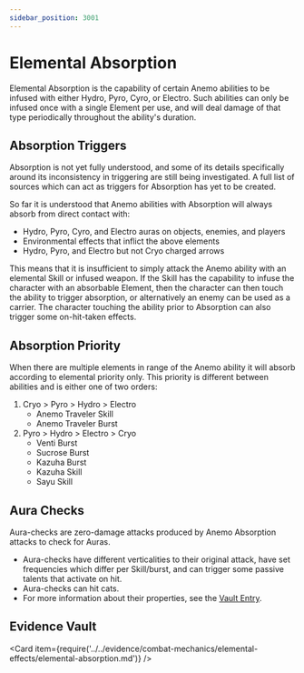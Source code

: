 ```yaml
---
sidebar_position: 3001
---
```


# Elemental Absorption

Elemental Absorption is the capability of certain Anemo abilities to be infused with either Hydro, Pyro, Cyro, or Electro. Such abilities can only be infused once with a single Element per use, and will deal damage of that type periodically throughout the ability's duration.

## Absorption Triggers

Absorption is not yet fully understood, and some of its details specifically around its inconsistency in triggering are still being investigated. A full list of sources which can act as triggers for Absorption has yet to be created.

So far it is understood that Anemo abilities with Absorption will always absorb from direct contact with:

* Hydro, Pyro, Cyro, and Electro auras on objects, enemies, and players
* Environmental effects that inflict the above elements
* Hydro, Pyro, and Electro but not Cryo charged arrows

This means that it is insufficient to simply attack the Anemo ability with an elemental Skill or infused weapon. If the Skill has the capability to infuse the character with an absorbable Element, then the character can then touch the ability to trigger absorption, or alternatively an enemy can be used as a carrier. The character touching the ability prior to Absorption can also trigger some on-hit-taken effects.

## Absorption Priority

When there are multiple elements in range of the Anemo ability it will absorb according to elemental priority only. This priority is different between abilities and is either one of two orders:

1. Cryo &gt; Pyro &gt; Hydro &gt; Electro
   * Anemo Traveler Skill
   * Anemo Traveler Burst
2. Pyro &gt; Hydro &gt; Electro &gt; Cryo
   * Venti Burst
   * Sucrose Burst
   * Kazuha Burst
   * Kazuha Skill
   * Sayu Skill

## Aura Checks

Aura-checks are zero-damage attacks produced by Anemo Absorption attacks to check for Auras.

* Aura-checks have different verticalities to their original attack, have set frequencies which differ per Skill/burst, and can trigger some passive talents that activate on hit.
* Aura-checks can hit cats.
* For more information about their properties, see the [Vault Entry](../../evidence/combat-mechanics/elemental-effects/elemental-absorption.md#aura-check-properties).

## Evidence Vault

<Card item={require('../../evidence/combat-mechanics/elemental-effects/elemental-absorption.md')} />

